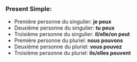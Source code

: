 ### Present Simple:
- Première personne du singulier: **je peux**
- Deuxième personne du singulier: **tu peux**
- Troisième personne du singulier: **il/elle/on peut**
- Première personne du pluriel: **nous pouvons**
- Deuxième personne du pluriel: **vous pouvez**	
- Troisième personne du pluriel: **ils/elles pouvent**